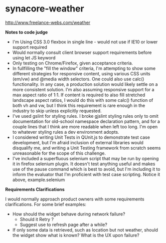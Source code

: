 # synacore-weather

http://www.freelance-webs.com/weather

**Notes to code judge**

- I'm Using CSS 3.0 flexbox in single line - would not use if IE10 or lower support required
- Would normally consult client browser support requirements before using let JS keyword
- Only testing on Chrome/Firefox, given acceptance criteria.
- In fullfilling the "fill the window" criteria, I'm attempting to show some different strategies for responsive content, using various CSS units (em/vw) and @media width selectors. One could also use calc() functionality. In any case, a production solution would likely settle on a more consistent solution. I'm also assuming responsive support for a max aspect ratio of 1:1. If content is required to also fill stretched landscape aspect ratios, I would do this with some calc() function of both vh and vw, but I think this requirement is rare enough in the industry to skip unless explicitly requested.
- I've used gslint for styling rules. I broke gjslint styling rules only to omit documentation for old-school namespace declaration pattern, and for a couple lines that I think are more readable when left too long. I'm open to whatever styling rules a dev environment adopts.
- I considered writing Unit Tests in QUnit.js to demonstrate test case development, but I'm afraid inclusion of external libraries would disqualify me, and writing a Unit Testing framework from scratch seems unreasonable for the scope of this challenge.
- I've included a superfluous selenium script that may be run by opening it in firefox selenium plugin. It doesn't test anything useful and makes use of the pause command which is best to avoid, but I'm including it to inform the evaluator that I'm proficient with test case scripting. Notice it above, example.selenium


**Requirements Clarifications**

I would normally approach product owners with some requirements clarifications. For some brief examples:

- How should the widget behave during network failure?
    - Should it Retry ?
    - Suggest use to refresh page after a while?
- If only some data is retrieved, such as location but not weather, should the widget show what is known? What is the UX upon failure?
 